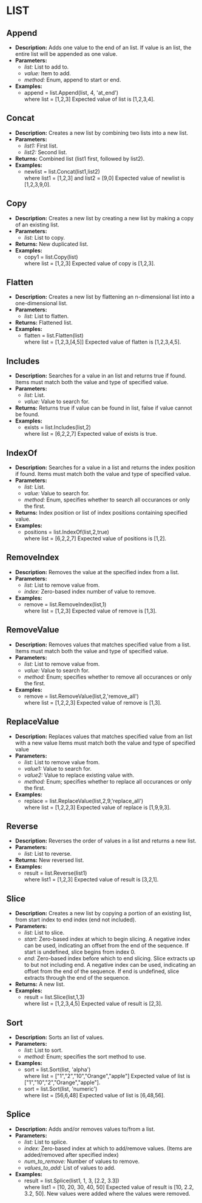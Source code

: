 # LIST    

## Append  
* **Description:** Adds one value to the end of an list.
If value is an list, the entire list will be appended as one value.  
* **Parameters:**  
  * *list:* List to add to.  
  * *value:* Item to add.  
  * *method:* Enum, append to start or end.  
* **Examples:**  
  * append = list.Append(list, 4, 'at_end')  
    where list = [1,2,3]
Expected value of list is [1,2,3,4].
  
  
## Concat  
* **Description:** Creates a new list by combining two lists into a new list.  
* **Parameters:**  
  * *list1:* First list.  
  * *list2:* Second list.  
* **Returns:** Combined list (list1 first, followed by list2).  
* **Examples:**  
  * newlist = list.Concat(list1,list2)  
    where list1 = [1,2,3]
and list2 = [9,0]
Expected value of newlist is [1,2,3,9,0].
  
  
## Copy  
* **Description:** Creates a new list by creating a new list by making a copy of an existing list.  
* **Parameters:**  
  * *list:* List to copy.  
* **Returns:** New duplicated list.  
* **Examples:**  
  * copy1 = list.Copy(list)  
    where list = [1,2,3]
Expected value of copy is [1,2,3].
  
  
## Flatten  
* **Description:** Creates a new list by flattening an n-dimensional list into a one-dimensional list.  
* **Parameters:**  
  * *list:* List to flatten.  
* **Returns:** Flattened list.  
* **Examples:**  
  * flatten = list.Flatten(list)  
    where list = [1,2,3,[4,5]]
Expected value of flatten is [1,2,3,4,5].
  
  
## Includes  
* **Description:** Searches for a value in an list and returns true if found.
Items must match both the value and type of specified value.  
* **Parameters:**  
  * *list:* List.  
  * *value:* Value to search for.  
* **Returns:** Returns true if value can be found in list, false if value cannot be found.  
* **Examples:**  
  * exists = list.Includes(list,2)  
    where list = [6,2,2,7]
Expected value of exists is true.
  
  
## IndexOf  
* **Description:** Searches for a value in a list and returns the index position if found.
Items must match both the value and type of specified value.  
* **Parameters:**  
  * *list:* List.  
  * *value:* Value to search for.  
  * *method:* Enum, specifies whether to search all occurances or only the first.  
* **Returns:** Index position or list of index positions containing specified value.  
* **Examples:**  
  * positions = list.IndexOf(list,2,true)  
    where list = [6,2,2,7]
Expected value of positions is [1,2].
  
  
## RemoveIndex  
* **Description:** Removes the value at the specified index from a list.  
* **Parameters:**  
  * *list:* List to remove value from.  
  * *index:* Zero-based index number of value to remove.  
* **Examples:**  
  * remove = list.RemoveIndex(list,1)  
    where list = [1,2,3]
Expected value of remove is [1,3].
  
  
## RemoveValue  
* **Description:** Removes values that matches specified value from a list.
Items must match both the value and type of specified value.  
* **Parameters:**  
  * *list:* List to remove value from.  
  * *value:* Value to search for.  
  * *method:* Enum; specifies whether to remove all occurances or only the first.  
* **Examples:**  
  * remove = list.RemoveValue(list,2,'remove_all')  
    where list = [1,2,2,3]
Expected value of remove is [1,3].
  
  
## ReplaceValue  
* **Description:** Replaces values that matches specified value from an list with a new value
Items must match both the value and type of specified value  
* **Parameters:**  
  * *list:* List to remove value from.  
  * *value1:* Value to search for.  
  * *value2:* Value to replace existing value with.  
  * *method:* Enum; specifies whether to replace all occurances or only the first.  
* **Examples:**  
  * replace = list.ReplaceValue(list,2,9,'replace_all')  
    where list = [1,2,2,3]
Expected value of replace is [1,9,9,3].
  
  
## Reverse  
* **Description:** Reverses the order of values in a list and returns a new list.  
* **Parameters:**  
  * *list:* List to reverse.  
* **Returns:** New reversed list.  
* **Examples:**  
  * result = list.Reverse(list1)  
    where list1 = [1,2,3]
Expected value of result is [3,2,1].
  
  
## Slice  
* **Description:** Creates a new list by copying a portion of an existing list, from start index to end index (end not included).  
* **Parameters:**  
  * *list:* List to slice.  
  * *start:* Zero-based index at which to begin slicing.
     A negative index can be used, indicating an offset from the end of the sequence.
     If start is undefined, slice begins from index 0.  
  * *end:* Zero-based index before which to end slicing. Slice extracts up to but not including end.
     A negative index can be used, indicating an offset from the end of the sequence.
     If end is undefined, slice extracts through the end of the sequence.  
* **Returns:** A new list.  
* **Examples:**  
  * result = list.Slice(list,1,3)  
    where list = [1,2,3,4,5]
Expected value of result is [2,3].
  
  
## Sort  
* **Description:** Sorts an list of values.  
* **Parameters:**  
  * *list:* List to sort.  
  * *method:* Enum; specifies the sort method to use.  
* **Examples:**  
  * sort = list.Sort(list, 'alpha')  
    where list = ["1","2","10","Orange","apple"]
Expected value of list is ["1","10","2","Orange","apple"].  
  * sort = list.Sort(list, 'numeric')  
    where list = [56,6,48]
Expected value of list is [6,48,56].
  
  
## Splice  
* **Description:** Adds and/or removes values to/from a list.  
* **Parameters:**  
  * *list:* List to splice.  
  * *index:* Zero-based index at which to add/remove values. (Items are added/removed after specified index)  
  * *num_to_remove:* Number of values to remove.  
  * *values_to_add:* List of values to add.  
* **Examples:**  
  * result = list.Splice(list1, 1, 3, [2.2, 3.3])  
    where list1 = [10, 20, 30, 40, 50]
Expected value of result is [10, 2.2, 3.2, 50]. New values were added where the values were removed.
  
  
